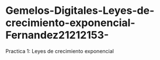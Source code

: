 # Gemelos-Digitales-Leyes-de-crecimiento-exponencial-Fernandez21212153-
Practica 1: Leyes de crecimiento exponencial
